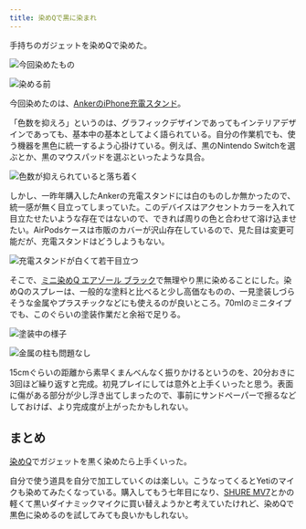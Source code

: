 ```yaml
---
title: 染めQで黒に染まれ
---
```

手持ちのガジェットを染めQで染めた。

![](https://lh6.googleusercontent.com/oqQGbRyI19Q1Pnc6rHqWM_yO9H2NqvdiPeFKaVnEwo9HUafRoO60RKmV5ssoSgkmu16N-iQqCdrabJQ-vnv8-78CiS2IA0iyqT94CI4vD_n9sxS41l_Sl3JndyvnHUgzKN4myhiFcUurx7IrDoDoAUuFGCrtfoRkmuxBrqMBy-R5SNHxJQjbfSRPEZxe "今回染めたもの")

![](https://lh4.googleusercontent.com/RFj5tYNh7Hm096szeqMsgXbk7j_y0VgtRiMSetCQDXpS6LWFNHiDoqdBsnesDhtNuEIF_DP32ogXbKMbOKRhFIvb6aSqSK2vlon8nC_bnTsy-1ked0zNeGOzD7fsYZrXonwuQoIAY6y6N6941ne-sTVYhrB7kmoFrve8zCC8eblYe5cl9C8G1rGXYplJ "染める前")

今回染めたのは、[AnkerのiPhone充電スタンド](https://r7kamura.com/articles/2021-09-06-anker-iphone-stand)。

「色数を抑えろ」というのは、グラフィックデザインであってもインテリアデザインであっても、基本中の基本としてよく語られている。自分の作業机でも、使う機器を黒色に統一するよう心掛けている。例えば、黒のNintendo Switchを選ぶとか、黒のマウスパッドを選ぶといったような具合。

![](https://lh4.googleusercontent.com/jfKi25qDceswrmvDam0A-YDmNZhRl8qLxzBkmjCwihBh9Ka048Y8QK-pxMy8ixzFGVYAnEveUuNcfR94zndI2V1_yWyaM-YQcQg7nXJPWXmP2f_U9doOj7MzACtPqf4rvSh2losnotrCJKNs4WC0T35n6Ow5b7VITLPbo1du8ZJ52uvcmrEhYnY12U6_ "色数が抑えられていると落ち着く")

しかし、一昨年購入したAnkerの充電スタンドには白のものしか無かったので、統一感が無く目立ってしまっていた。このデバイスはアクセントカラーを入れて目立たせたいような存在ではないので、できれば周りの色と合わせて溶け込ませたい。AirPodsケースは市販のカバーが沢山存在しているので、見た目は変更可能だが、充電スタンドはどうしようもない。

![](https://lh3.googleusercontent.com/pRo7kklWS1WIfZjAXX6G-K5lR8ewH1HShsDKBGnV7FoDk0BLuLQJ-3KyRgnydFN6rGwtKbGvOCbP4E1IJaLB2lBQAWBXo7SzpgPKlkRiFRlrZwJAq-wTHBngCZJgEmeCbaGmc6CjYNxhsfpwSinJFG3H_-vmrOzxniA2So0MZcQO69jzWmBddvGOhSyY "充電スタンドが白くて若干目立つ")

そこで、[ミニ染めQ エアゾール ブラック](https://www.amazon.co.jp/dp/B003QMFUKO)で無理やり黒に染めることにした。染めQのスプレーは、一般的な塗料と比べると少し高価なものの、一見塗装しづらそうな金属やプラスチックなどにも使えるのが良いところ。70mlのミニタイプでも、このぐらいの塗装作業だと余裕で足りる。

![](https://lh3.googleusercontent.com/b6lMTSaiMsRsiVHM-Td3g4_W4YNB6Bsr7iwWZ05rSYiura6IpT1oqhKhMQdehoJ1StUu-Vmyhtaxg2DGc5ineHdAT1L_siFV36TC7Tv_uCMFBBFdQQx04Q3UktJ-vXsm2uOZxlHqRBtBAsezJLq9j4pfGs53V_fVh38ArmGBwAQnsYHVVSHjQ-QmVeBu "塗装中の様子")

![](https://lh3.googleusercontent.com/1Copem7NF9nkGjDnhVg3YMyLS7sYbMe-Zwo_KR_3oM38I9kifQsYAp9KmDgRl1YNgQfmjY6b_blCLr727jB30u21HU-qTPjzBC1MnUbH27o3R_sjmF7pGVi5gyko2C6KW7U3OTcZYZWx-o0yqITyiJ9rBOTwNUuLfvrmntkENtOdf8SeaZTmg_MeP-ls "金属の柱も問題なし")

15cmぐらいの距離から素早くまんべんなく振りかけるというのを、20分おきに3回ほど繰り返すと完成。初見プレイにしては意外と上手くいったと思う。表面に傷がある部分が少し浮き出てしまったので、事前にサンドペーパーで擦るなどしておけば、より完成度が上がったかもしれない。

まとめ
---

[染めQ](https://www.amazon.co.jp/dp/B003QMFUKO)でガジェットを黒く染めたら上手くいった。

自分で使う道具を自分で加工していくのは楽しい。こうなってくるとYetiのマイクも染めてみたくなっている。購入してもう七年目になり、[SHURE MV7](https://www.amazon.co.jp/dp/B08KY7G1GV)とかの軽くて黒いダイナミックマイクに買い替えようかと考えていたけれど、染めQで黒色に染めるのを試してみても良いかもしれない。
